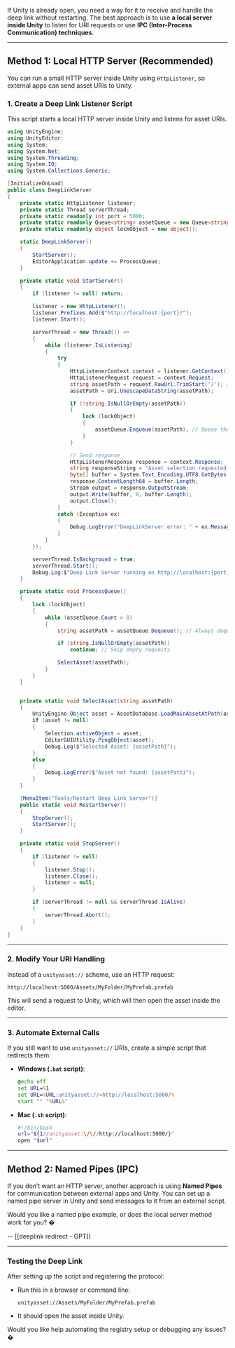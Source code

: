 
If Unity is already open, you need a way for it to receive and handle the deep link without restarting. The best approach is to use **a local server inside Unity** to listen for URI requests or use **IPC (Inter-Process Communication) techniques**.

---

## **Method 1: Local HTTP Server (Recommended)**
You can run a small HTTP server inside Unity using `HttpListener`, so external apps can send asset URIs to Unity.

### **1. Create a Deep Link Listener Script**
This script starts a local HTTP server inside Unity and listens for asset URIs.

```csharp
using UnityEngine;
using UnityEditor;
using System;
using System.Net;
using System.Threading;
using System.IO;
using System.Collections.Generic;

[InitializeOnLoad]
public class DeepLinkServer
{
    private static HttpListener listener;
    private static Thread serverThread;
    private static readonly int port = 5000;
    private static readonly Queue<string> assetQueue = new Queue<string>();
    private static readonly object lockObject = new object();

    static DeepLinkServer()
    {
        StartServer();
        EditorApplication.update += ProcessQueue;
    }

    private static void StartServer()
    {
        if (listener != null) return;

        listener = new HttpListener();
        listener.Prefixes.Add($"http://localhost:{port}/");
        listener.Start();

        serverThread = new Thread(() =>
        {
            while (listener.IsListening)
            {
                try
                {
                    HttpListenerContext context = listener.GetContext();
                    HttpListenerRequest request = context.Request;
                    string assetPath = request.RawUrl.TrimStart('/'); // Extract asset path
                    assetPath = Uri.UnescapeDataString(assetPath);

                    if (!string.IsNullOrEmpty(assetPath))
                    {
                        lock (lockObject)
                        {
                            assetQueue.Enqueue(assetPath); // Queue the operation for the main thread
                        }
                    }

                    // Send response
                    HttpListenerResponse response = context.Response;
                    string responseString = "Asset selection requested: " + assetPath;
                    byte[] buffer = System.Text.Encoding.UTF8.GetBytes(responseString);
                    response.ContentLength64 = buffer.Length;
                    Stream output = response.OutputStream;
                    output.Write(buffer, 0, buffer.Length);
                    output.Close();
                }
                catch (Exception ex)
                {
                    Debug.LogError("DeepLinkServer error: " + ex.Message);
                }
            }
        });

        serverThread.IsBackground = true;
        serverThread.Start();
        Debug.Log($"Deep Link Server running on http://localhost:{port}/");
    }

    private static void ProcessQueue()
    {
        lock (lockObject)
        {
            while (assetQueue.Count > 0)
            {
                string assetPath = assetQueue.Dequeue(); // Always dequeue the item

                if (string.IsNullOrEmpty(assetPath))
                    continue; // Skip empty requests

                SelectAsset(assetPath);
            }
        }
    }


    private static void SelectAsset(string assetPath)
    {
        UnityEngine.Object asset = AssetDatabase.LoadMainAssetAtPath(assetPath);
        if (asset != null)
        {
            Selection.activeObject = asset;
            EditorGUIUtility.PingObject(asset);
            Debug.Log($"Selected Asset: {assetPath}");
        }
        else
        {
            Debug.LogError($"Asset not found: {assetPath}");
        }
    }

    [MenuItem("Tools/Restart Deep Link Server")]
    public static void RestartServer()
    {
        StopServer();
        StartServer();
    }

    private static void StopServer()
    {
        if (listener != null)
        {
            listener.Stop();
            listener.Close();
            listener = null;
        }

        if (serverThread != null && serverThread.IsAlive)
        {
            serverThread.Abort();
        }
    }
}

```

---

### **2. Modify Your URI Handling**
Instead of a `unityasset://` scheme, use an HTTP request:
```
http://localhost:5000/Assets/MyFolder/MyPrefab.prefab
```
This will send a request to Unity, which will then open the asset inside the editor.

---

### **3. Automate External Calls**
If you still want to use `unityasset://` URIs, create a simple script that redirects them:

- **Windows (`.bat` script)**:
  ```bat
  @echo off
  set URL=%1
  set URL=%URL:unityasset://=http://localhost:5000/% 
  start "" "%URL%"
  ```

- **Mac (`.sh` script)**:
  ```sh
  #!/bin/bash
  url="${1//unityasset:\/\//http://localhost:5000/}"
  open "$url"
  ```

---

## **Method 2: Named Pipes (IPC)**
If you don’t want an HTTP server, another approach is using **Named Pipes** for communication between external apps and Unity. You can set up a named pipe server in Unity and send messages to it from an external script.

Would you like a named pipe example, or does the local server method work for you? �

--
[[deeplink redirect - GPT]]

---

### **Testing the Deep Link**
After setting up the script and registering the protocol:
- Run this in a browser or command line:
  ```
  unityasset://Assets/MyFolder/MyPrefab.prefab
  ```
- It should open the asset inside Unity.

Would you like help automating the registry setup or debugging any issues? �


